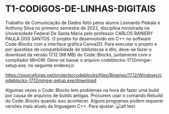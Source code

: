 # T1-CODIGOS-DE-LINHAS-DIGITAIS
Trabalho de Comunicação de Dados feito pelos alunos Leonardo Piekala e Anthony Silva no primeiro semestre de 2022, disciplina ministrada na Universidade Federal De Santa Maria pelo professor CARLOS RANIERY PAULA DOS SANTOS. O projeto foi desenvolvido em C++ no software Code-Blocks com a interface gráfica Canva2D.
Para executar o projeto e por questões de compatibilidade de bibliotecas e dlls, deve-se fazer o download da versão 17.12 (88 MB) do Code::Blocks, juntamente com o 
compilador MinGW. Deve-se baixar o arquivo codeblocks-17.12mingw-setup.exe, no seguinte endereço:

https://sourceforge.net/projects/codeblocks/files/Binaries/17.12/Windows/codeblocks-17.12mingw-setup.exe/download

Algumas vezes o Code::Blocks tem problemas na hora de fazer uma build por causa de arquivos de builds antigas. Procurem usar o comando Rebuild   do Code::Blocks quando isso acontecer.
Alguns programas podem requerer versões mais atuais da linguagem C++. Para ajustar:
![alt text](path/to/file)
